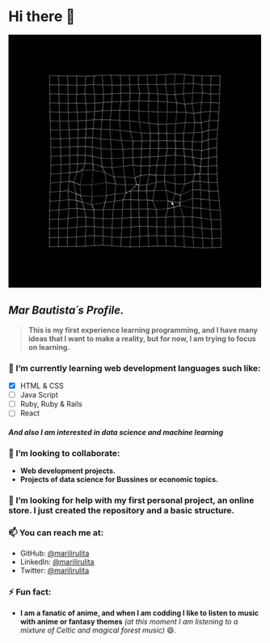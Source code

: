 # Hi there 👋

![lines gif](something.gif)

## *Mar Bautista´s Profile.*

>**This is my first experience learning programming, and I have many ideas that I want to make a reality, but for now, I am trying to focus on learning.**
### 🌱 I’m currently learning web development languages such like:
- [x] HTML & CSS
- [ ] Java Script
- [ ] Ruby, Ruby & Rails
- [ ] React
#### *And also I am interested in data science and machine learning*

### 👯 I’m looking to collaborate:
- **Web development projects.**
- **Projects of data science for Bussines or economic topics.**

### 🤔 I’m looking for help with my first personal project, an online store. I just created the repository and a basic structure.

### 📫 You can reach me at:
- GitHub: [@marilirulita](https://github.com/marilirulita)
- LinkedIn: [@marilirulita](https://www.linkedin.com/in/mar-y-sol-bautista-5a6894151/)
- Twitter: [@marilirulita](https://twitter.com/marylirulita)
### ⚡ Fun fact:  
- **I am a fanatic of anime, and when I am codding I like to listen to music with anime or fantasy themes** *(at this moment I am listening to a mixture of Celtic and magical forest music)* 😄.
